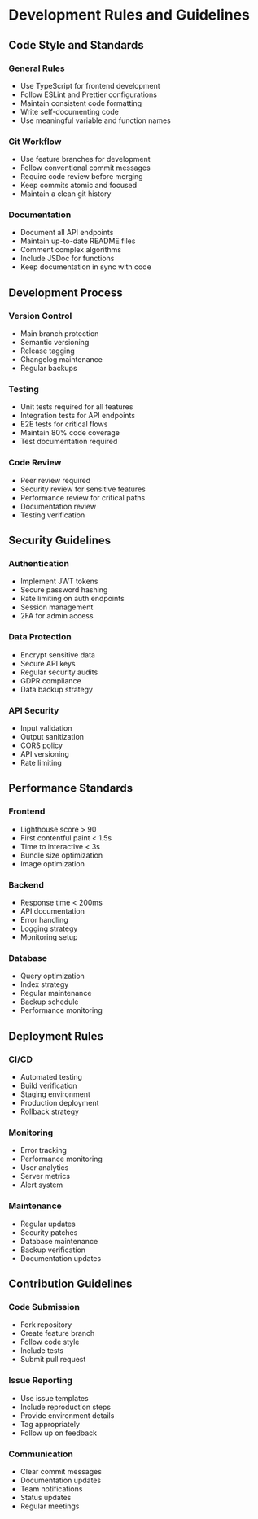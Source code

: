# Development Rules and Guidelines

## Code Style and Standards

### General Rules
- Use TypeScript for frontend development
- Follow ESLint and Prettier configurations
- Maintain consistent code formatting
- Write self-documenting code
- Use meaningful variable and function names

### Git Workflow
- Use feature branches for development
- Follow conventional commit messages
- Require code review before merging
- Keep commits atomic and focused
- Maintain a clean git history

### Documentation
- Document all API endpoints
- Maintain up-to-date README files
- Comment complex algorithms
- Include JSDoc for functions
- Keep documentation in sync with code

## Development Process

### Version Control
- Main branch protection
- Semantic versioning
- Release tagging
- Changelog maintenance
- Regular backups

### Testing
- Unit tests required for all features
- Integration tests for API endpoints
- E2E tests for critical flows
- Maintain 80% code coverage
- Test documentation required

### Code Review
- Peer review required
- Security review for sensitive features
- Performance review for critical paths
- Documentation review
- Testing verification

## Security Guidelines

### Authentication
- Implement JWT tokens
- Secure password hashing
- Rate limiting on auth endpoints
- Session management
- 2FA for admin access

### Data Protection
- Encrypt sensitive data
- Secure API keys
- Regular security audits
- GDPR compliance
- Data backup strategy

### API Security
- Input validation
- Output sanitization
- CORS policy
- API versioning
- Rate limiting

## Performance Standards

### Frontend
- Lighthouse score > 90
- First contentful paint < 1.5s
- Time to interactive < 3s
- Bundle size optimization
- Image optimization

### Backend
- Response time < 200ms
- API documentation
- Error handling
- Logging strategy
- Monitoring setup

### Database
- Query optimization
- Index strategy
- Regular maintenance
- Backup schedule
- Performance monitoring

## Deployment Rules

### CI/CD
- Automated testing
- Build verification
- Staging environment
- Production deployment
- Rollback strategy

### Monitoring
- Error tracking
- Performance monitoring
- User analytics
- Server metrics
- Alert system

### Maintenance
- Regular updates
- Security patches
- Database maintenance
- Backup verification
- Documentation updates

## Contribution Guidelines

### Code Submission
- Fork repository
- Create feature branch
- Follow code style
- Include tests
- Submit pull request

### Issue Reporting
- Use issue templates
- Include reproduction steps
- Provide environment details
- Tag appropriately
- Follow up on feedback

### Communication
- Clear commit messages
- Documentation updates
- Team notifications
- Status updates
- Regular meetings 